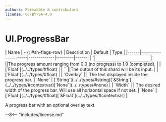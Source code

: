 ```yaml
---
authors: Formabble & contributors
license: CC-BY-SA-4.0
---
```



# UI.ProgressBar

<div class="sh-parameters" markdown="1">
| Name | - {: #sh-flags-row} | Description | Default | Type |
|------|---------------------|-------------|---------|------|
| `<input>` ||The progress amount ranging from 0.0 (no progress) to 1.0 (completed). | | [`Float`](../../types/#float) |
| `<output>` ||The output of this shard will be its input. | | [`Float`](../../types/#float) |
| `Overlay` |  | The text displayed inside the progress bar. | `None` | [`String`](../../types/#string)[`&String`](../../types/#contextvar)[`None`](../../types/#none) |
| `Width` |  | The desired width of the progress bar. Will use all horizontal space if not set. | `None` | [`Float`](../../types/#float)[`&Float`](../../types/#contextvar) |

</div>

A progress bar with an optional overlay text.

--8<-- "includes/license.md"

